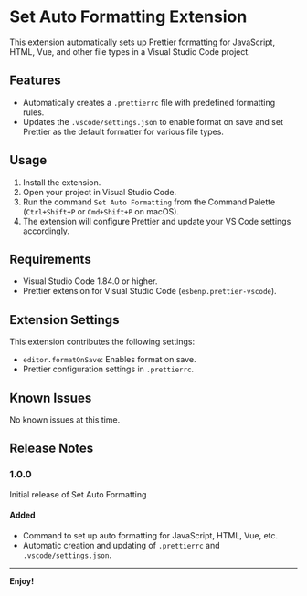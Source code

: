 # Set Auto Formatting Extension

This extension automatically sets up Prettier formatting for JavaScript, HTML, Vue, and other file types in a Visual Studio Code project.

## Features

- Automatically creates a `.prettierrc` file with predefined formatting rules.
- Updates the `.vscode/settings.json` to enable format on save and set Prettier as the default formatter for various file types.

## Usage

1. Install the extension.
2. Open your project in Visual Studio Code.
3. Run the command `Set Auto Formatting` from the Command Palette (`Ctrl+Shift+P` or `Cmd+Shift+P` on macOS).
4. The extension will configure Prettier and update your VS Code settings accordingly.

## Requirements

- Visual Studio Code 1.84.0 or higher.
- Prettier extension for Visual Studio Code (`esbenp.prettier-vscode`).

## Extension Settings

This extension contributes the following settings:

- `editor.formatOnSave`: Enables format on save.
- Prettier configuration settings in `.prettierrc`.

## Known Issues

No known issues at this time.

## Release Notes

### 1.0.0

Initial release of Set Auto Formatting

#### Added
- Command to set up auto formatting for JavaScript, HTML, Vue, etc.
- Automatic creation and updating of `.prettierrc` and `.vscode/settings.json`.

---

**Enjoy!**
